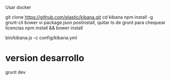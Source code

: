 Usar docker



git clone https://github.com/elastic/kibana.git
cd kibana
npm install -g grunt-cli bower
vi package.json 
  postinstall, quitar lo de grunt para chequear licencias
npm install && bower install

bin/kibana.js -c config/kibana.yml

# version desarrollo
grunt dev
